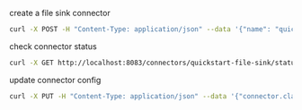 
create a file sink connector
```bash
curl -X POST -H "Content-Type: application/json" --data '{"name": "quickstart-file-sink", "config": {"connector.class":"FileStreamSink", "tasks.max":"1", "file":"test_1.txt", "topics":"test1"}}' http://localhost:8083/connectors | jq
```

check connector status

```bash
curl -X GET http://localhost:8083/connectors/quickstart-file-sink/status | jq
```


update connector config

```bash
curl -X PUT -H "Content-Type: application/json" --data '{"connector.class":"FileStreamSink", "tasks.max":"1", "file":"test_.txt", "topics":"test"}' http://localhost:8083/connectors/quickstart-file-sink/config | jq
```
